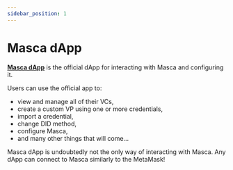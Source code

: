 ```yaml
---
sidebar_position: 1
---
```


# Masca dApp

**[Masca dApp](https://masca.io)** is the official dApp for interacting with Masca and configuring it.

Users can use the official app to:

- view and manage all of their VCs,
- create a custom VP using one or more credentials,
- import a credential,
- change DID method,
- configure Masca,
- and many other things that will come...

Masca dApp is undoubtedly not the only way of interacting with Masca. Any dApp can connect to Masca similarly to the MetaMask!
